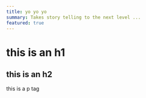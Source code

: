 ```yaml
---
title: yo yo yo
summary: Takes story telling to the next level ...
featured: true
---
```


# this is an h1

## this is an h2

this is a p tag

